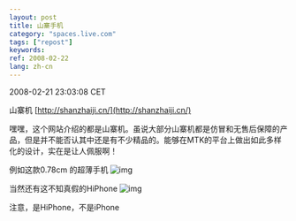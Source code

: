 ```yaml
---
layout: post
title: 山寨手机
category: "spaces.live.com"
tags: ["repost"]
keywords: 
ref: 2008-02-22
lang: zh-cn
---
```


2008-02-21 23:03:08 CET

山寨机 [http://shanzhaiji.cn/](http://shanzhaiji.cn/)

嘿嘿，这个网站介绍的都是山寨机。虽说大部分山寨机都是仿冒和无售后保障的产品，但是并不能否认其中还是有不少精品的。能够在MTK的平台上做出如此多样化的设计，实在是让人佩服啊！

例如这款0.78cm 的超薄手机
![img](http://shanzhaiji.cn/upimg/080213/1202X2295510235T.jpg)

当然还有这不知真假的HiPhone
![img](http://www.tallboythinboy.com/orz/hiphone_3.jpg)

注意，是HiPhone，不是iPhone

